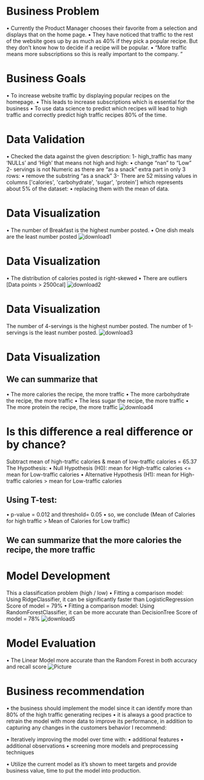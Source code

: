 # Business Problem 
• Currently the Product Manager chooses their favorite from a selection and displays that on the home page. 
• They have noticed that traffic to the rest of the website goes up by as much as 40% if they pick a popular recipe. But they don’t know how to decide if a recipe will be popular. 
• “More traffic means more subscriptions so this is really important to the company. ”


# Business Goals 
• To increase website traffic by displaying popular recipes on the homepage. 
• This leads to increase subscriptions which is essential for the business 
• To use data science to predict which recipes will lead to high traffic and correctly predict high traffic recipes 80% of the time.

# Data Validation 
• Checked the data against the given description: 
  1- high_traffic has many ‘NULLs’ and ‘High’ that means not high and high: 
    • change “nan” to “Low” 
  2- servings is not Numeric as there are “as a snack” extra part in only 3 rows: 
    • remove the substring “as a snack” 
  3- There are 52 missing values in columns ['calories', 'carbohydrate', 'sugar', 'protein'] which represents about 5% of the dataset: 
    • replacing them with the mean of data.

# Data Visualization 
• The number of Breakfast is the highest number posted. 
• One dish meals are the least number posted
![download1](https://github.com/EngMuhammadAtef/Recipe-Traffic-DataCamp/assets/96551959/f3fa0502-00c1-4ee5-8d73-4255e7940395)


# Data Visualization 
• The distribution of calories posted is right-skewed 
• There are outliers [Data points > 2500cal]
![download2](https://github.com/EngMuhammadAtef/Recipe-Traffic-DataCamp/assets/96551959/7c763c2e-3432-4bcd-ad97-a7ef8d891ed7)


# Data Visualization 
The number of 4-servings is the highest number posted. 
The number of 1-servings is the least number posted.
![download3](https://github.com/EngMuhammadAtef/Recipe-Traffic-DataCamp/assets/96551959/679eaee6-aa61-47c3-8c0c-48951fea716a)


# Data Visualization 
## We can summarize that 
• The more calories the recipe, the more traffic 
• The more carbohydrate the recipe, the more traffic 
• The less sugar the recipe, the more traffic 
• The more protein the recipe, the more traffic
![download4](https://github.com/EngMuhammadAtef/Recipe-Traffic-DataCamp/assets/96551959/cfe6c3ec-b54e-4e48-a8d2-05af6555ea7d)


# Is this difference a real difference or by chance? 
Subtract mean of high-traffic calories & mean of low-traffic calories = 65.37 The Hypothesis: 
• Null Hypothesis (H0): mean for High-traffic calories <= mean for Low-traffic calories 
• Alternative Hypothesis (H1): mean for High-traffic calories > mean for Low-traffic calories 

## Using T-test: 
• p-value = 0.012 and threshold= 0.05 
• so, we conclude (Mean of Calories for high traffic > Mean of Calories for Low traffic)

## We can summarize that the more calories the recipe, the more traffic


# Model Development 
This a classification problem (high / low)
• Fitting a comparison model: Using RidgeClassifier, it can be significantly faster than LogisticRegression Score of model = 79% 
• Fitting a comparison model: Using RandomForestClassifier, it can be more accurate than DecisionTree Score of model = 78%
![download5](https://github.com/EngMuhammadAtef/Recipe-Traffic-DataCamp/assets/96551959/ada9b773-e171-4744-8cb9-8d771abf7179)


# Model Evaluation 
• The Linear Model more accurate than the Random Forest in both accuracy and recall score
![Picture](https://github.com/EngMuhammadAtef/Recipe-Traffic-DataCamp/assets/96551959/28da1260-a414-4a6a-92b8-a2b3895f37f9)


# Business recommendation 
• the business should implement the model since it can identify more than 80% of the high traffic generating recipes 
• it is always a good practice to retrain the model with more data to improve its performance, in addition to capturing any changes in the customers behavior I recommend: 

• Iteratively improving the model over time with: 
  • additional features 
  • additional observations 
  • screening more models and preprocessing techniques
  
• Utilize the current model as it’s shown to meet targets and provide business value, time to put the model into production.

